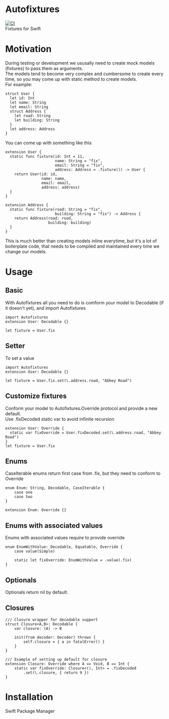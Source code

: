 # Autofixtures
[![CI](https://github.com/kkivan/autofixtures/workflows/CI/badge.svg)](https://github.com/kkivan/autofixtures/actions?query=workflow%3ACI)  
Fixtures for Swift

# Motivation
During testing or development we ususally need to create mock models (fixtures) to pass them as arguments.  
The models tend to become very complex and cumbersome to create every time, so you may come up with static method to create models.  
For example:
```
struct User {
  let id: Int
  let name: String
  let email: String
  struct Address {
    let road: String
    let building: String
  }
  let address: Address
}
```
You can come up with something like this
```
extension User {
  static func fixture(id: Int = 11,
                      name: String = "fix",
                      email: String = "fix",
                      address: Address = .fixture()) -> User {
    return User(id: id,
                name: name,
                email: email,
                address: address)
  }
}

extension Address {
  static func fixture(road: String = "fix",
                      building: String = "fix") -> Address {
    return Address(road: road,
                   building: building)
  }
}
```
This is much better than creating models inline everytime, but it's a lot of boilerplate code, that needs to be compiled and maintained every time we change our models.

# Usage
## Basic
With Autofixtures all you need to do is comform your model to Decodable (if it doesn't yet), and import Autofixtures
```
import Autofixtures
extension User: Decodable {}

let fixture = User.fix
```

## Setter
To set a value
```
import Autofixtures
extension User: Decodable {}

let fixture = User.fix.set(\.address.road, "Abbey Road")
```
## Customize fixtures
Conform your model to Autofixtures.Override protocol and provide a new default.  
Use .fixDecoded static var to avoid infinite recursion
```
extension User: Override {
  static var fixOverride = User.fixDecoded.set(\.address.road, "Abbey Road")
}
let fixture = User.fix
```
## Enums
CaseIterable enums return first case from .fix, but they need to conform to Override 
```
enum Enum: String, Decodable, CaseIterable {
    case one
    case two
}

extension Enum: Override {}
```
## Enums with associated values
Enums with associated values require to provide override
```
enum EnumWithValue: Decodable, Equatable, Override {
    case value(Simple)

    static let fixOverride: EnumWithValue = .value(.fix)
}
```

## Optionals
Optionals return nil by default.

## Closures
```
/// Closure wrapper for decodable support
struct Closure<A,B>: Decodable {
    var closure: (A) -> B

    init(from decoder: Decoder) throws {
        self.closure = { a in fatalError() }
    }
}

/// Example of setting up default for closure
extension Closure: Override where A == Void, B == Int {
    static var fixOverride: Closure<(), Int> = .fixDecoded
        .set(\.closure, { return 9 })
}
```

# Installation

Swift Package Manager
